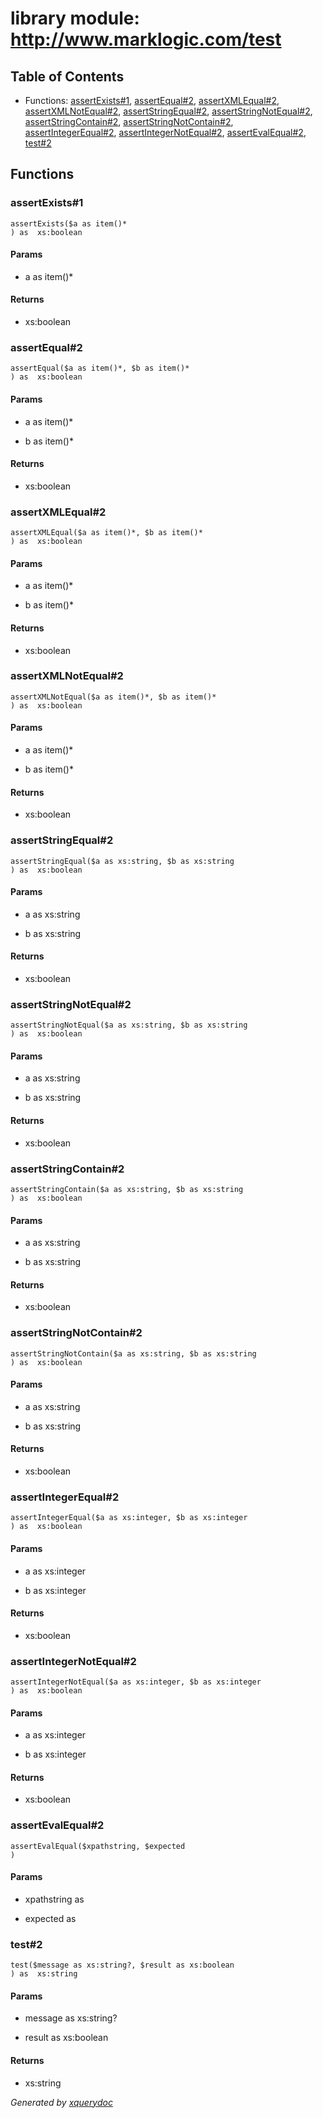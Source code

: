 # library module: http://www.marklogic.com/test


## Table of Contents

* Functions: [assertExists\#1](#func_assertExists_1), [assertEqual\#2](#func_assertEqual_2), [assertXMLEqual\#2](#func_assertXMLEqual_2), [assertXMLNotEqual\#2](#func_assertXMLNotEqual_2), [assertStringEqual\#2](#func_assertStringEqual_2), [assertStringNotEqual\#2](#func_assertStringNotEqual_2), [assertStringContain\#2](#func_assertStringContain_2), [assertStringNotContain\#2](#func_assertStringNotContain_2), [assertIntegerEqual\#2](#func_assertIntegerEqual_2), [assertIntegerNotEqual\#2](#func_assertIntegerNotEqual_2), [assertEvalEqual\#2](#func_assertEvalEqual_2), [test\#2](#func_test_2)


## Functions

### <a name="func_assertExists_1"/> assertExists\#1
```xquery
assertExists($a as item()*
) as  xs:boolean
```

#### Params

* a as  item()\*


#### Returns
*  xs:boolean

### <a name="func_assertEqual_2"/> assertEqual\#2
```xquery
assertEqual($a as item()*, $b as item()*
) as  xs:boolean
```

#### Params

* a as  item()\*

* b as  item()\*


#### Returns
*  xs:boolean

### <a name="func_assertXMLEqual_2"/> assertXMLEqual\#2
```xquery
assertXMLEqual($a as item()*, $b as item()*
) as  xs:boolean
```

#### Params

* a as  item()\*

* b as  item()\*


#### Returns
*  xs:boolean

### <a name="func_assertXMLNotEqual_2"/> assertXMLNotEqual\#2
```xquery
assertXMLNotEqual($a as item()*, $b as item()*
) as  xs:boolean
```

#### Params

* a as  item()\*

* b as  item()\*


#### Returns
*  xs:boolean

### <a name="func_assertStringEqual_2"/> assertStringEqual\#2
```xquery
assertStringEqual($a as xs:string, $b as xs:string
) as  xs:boolean
```

#### Params

* a as  xs:string

* b as  xs:string


#### Returns
*  xs:boolean

### <a name="func_assertStringNotEqual_2"/> assertStringNotEqual\#2
```xquery
assertStringNotEqual($a as xs:string, $b as xs:string
) as  xs:boolean
```

#### Params

* a as  xs:string

* b as  xs:string


#### Returns
*  xs:boolean

### <a name="func_assertStringContain_2"/> assertStringContain\#2
```xquery
assertStringContain($a as xs:string, $b as xs:string
) as  xs:boolean
```

#### Params

* a as  xs:string

* b as  xs:string


#### Returns
*  xs:boolean

### <a name="func_assertStringNotContain_2"/> assertStringNotContain\#2
```xquery
assertStringNotContain($a as xs:string, $b as xs:string
) as  xs:boolean
```

#### Params

* a as  xs:string

* b as  xs:string


#### Returns
*  xs:boolean

### <a name="func_assertIntegerEqual_2"/> assertIntegerEqual\#2
```xquery
assertIntegerEqual($a as xs:integer, $b as xs:integer
) as  xs:boolean
```

#### Params

* a as  xs:integer

* b as  xs:integer


#### Returns
*  xs:boolean

### <a name="func_assertIntegerNotEqual_2"/> assertIntegerNotEqual\#2
```xquery
assertIntegerNotEqual($a as xs:integer, $b as xs:integer
) as  xs:boolean
```

#### Params

* a as  xs:integer

* b as  xs:integer


#### Returns
*  xs:boolean

### <a name="func_assertEvalEqual_2"/> assertEvalEqual\#2
```xquery
assertEvalEqual($xpathstring, $expected
)
```

#### Params

* xpathstring as 

* expected as 


### <a name="func_test_2"/> test\#2
```xquery
test($message as xs:string?, $result as xs:boolean
) as  xs:string
```

#### Params

* message as  xs:string?

* result as  xs:boolean


#### Returns
*  xs:string





*Generated by [xquerydoc](https://github.com/xquery/xquerydoc)*
